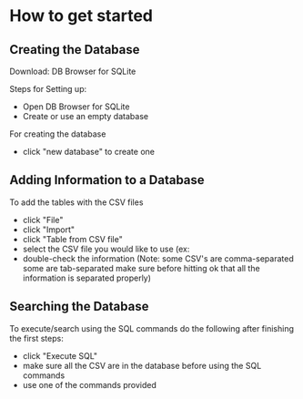 # How to get started 
## Creating the Database 
Download: DB Browser for SQLite

Steps for Setting up:
- Open DB Browser for SQLite
- Create or use an empty database

For creating the database
- click "new database" to create one

## Adding Information to a Database
To add the tables with the CSV files
- click "File"
- click "Import"
- click "Table from CSV file"
- select the CSV file you would like to use (ex: 
- double-check the information (Note: some CSV's are comma-separated some are tab-separated make sure before hitting ok that all the information is separated properly) 

## Searching the Database
To execute/search using the SQL commands do the following after finishing the first steps:
- click "Execute SQL"
- make sure all the CSV are in the database before using the SQL commands
- use one of the commands provided
